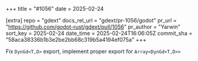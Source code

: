+++
title = "#1056"
date = 2025-02-24

[extra]
repo = "gdext"
docs_rel_url = "gdext/pr-1056/godot"
pr_url = "https://github.com/godot-rust/gdext/pull/1056"
pr_author = "Yarwin"
sort_key = 2025-02-24
date_time = 2025-02-24T16:06:05Z
commit_sha = "58aca38336b1b3e2be2bb68c319b5a4194ef075a"
+++

Fix `DynGd<T,D>` export, implement proper export for `Array<DynGd<T,D>>`
